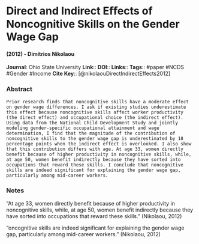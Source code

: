 # Direct and Indirect Eﬀects of Noncognitive Skills on the Gender Wage Gap
#### (2012) - Dimitrios Nikolaou
**Journal**: Ohio State University
**Link**:: 
**DOI**:: 
**Links**:: 
**Tags**:: #paper #NCDS #Gender #Income 
**Cite Key**:: [@nikolaouDirectIndirectEffects2012]

### Abstract

```
Prior research finds that noncognitive skills have a moderate effect on gender wage differences. I ask if existing studies underestimate this effect because noncognitive skills affect worker productivity (the direct effect) and occupational choice (the indirect effect). Using data from the National Child Development Study and jointly modeling gender-specific occupational attainment and wage determination, I find that the magnitude of the contribution of noncognitive skills to the gender wage gap is underestimated by 18 percentage points when the indirect effect is overlooked. I also show that this contribution differs with age. At age 33, women directly benefit because of higher productivity in noncognitive skills, while, at age 50, women benefit indirectly because they have sorted into occupations that reward these skills. I conclude that noncognitive skills are indeed significant for explaining the gender wage gap, particularly among mid-career workers.
```

### Notes

“At age 33, women directly benefit because of higher productivity in noncognitive skills, while, at age 50, women benefit indirectly because they have sorted into occupations that reward these skills.” (Nikolaou, 2012)

“oncognitive skills are indeed significant for explaining the gender wage gap, particularly among mid-career workers.” (Nikolaou, 2012)
